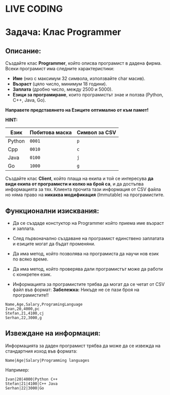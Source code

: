 # LIVE CODING
# Задача: Клас Programmer

## Описание:
Създайте клас **Programmer**, който описва програмист в дадена фирма. Всеки програмист има следните характеристики:

- **Име** (низ с максимум 32 символа, използвайте char масив).
- **Възраст** (цяло число, минимум 18 години).
- **Заплата** (дробно число, между 2500 и 5000).
- **Езици за програмиране**, които програмистът знае и ползва (Python, C++, Java, Go).

**Направете представянето на Езиците оптимално от към памет!**

**HINT:**

| Език        | Побитова маска | Символ за CSV |
|-------------|----------------|---------------|
| Python      | `0001`        | `p`           |
| Cpp         | `0010`        | `c`           |
| Java        | `0100`        | `j`           |
| Go          | `1000`        | `g`           |


Създайте клас **Client**, който плаща на екипа и той се интересува **да види екипа от програмисти и колко на брой са**, и да достъпва информацията за тях. Клиента прочита тази информация от CSV файла но няма право на **никаква модификация** (Immutable) на програмистите.



## Функционални изисквания:
- Да се създаде констуктор на Programmer който приема име възраст и заплата.
- След първоначално създаване на програмист единствено заплатата и езиците могат да бъдат променяни.
- Да има метод, който позволява на програмиста да научи нов език по всяко време.
- Да има метод, който проверява дали програмистът може да работи с конкретен език.



- Информацията за програмистите трябва да могат да се четат от CSV файл във формат:
**Забележка:** Никъде не се пази броя на програмистите!!

```
Name,Age,Salary,ProgramingLanguage
Ivan,20,4000,pc
Stefan,21,4100,cj
Serhan,22,3000,g
```



## Извеждане на информация:

Информацията за даден програмист трябва да може да се извежда на стандартния изход във формата:
```
Name|Age|Salary|Programming languages
```

Например:
```
Ivan|20|4000|Python C++
Stefan|21|4100|C++ Java
Serhan|22|3000|Go
```

